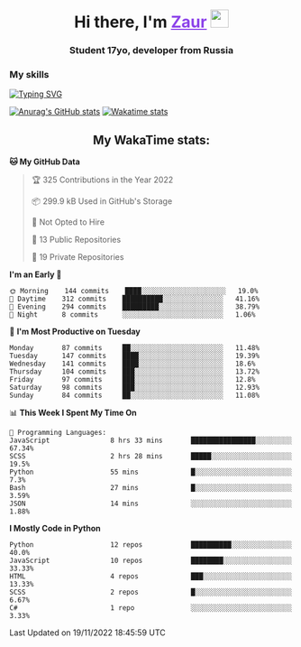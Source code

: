 <h1 align="center">
    Hi there, I'm 
    <a href="https://t.me/skyguy" target="_blank" style="color: #8C43EA">Zaur</a>
    <img src="https://github.com/blackcater/blackcater/raw/main/images/Hi.gif" height="32">
</h1>

<h3 align="center">
    Student 17yo, developer from Russia
</h3>  

### **My skills**
[![Typing SVG](https://readme-typing-svg.herokuapp.com?font=Oxanium&duration=3000&pause=1500&color=8C43EA&height=30&lines=Python:+FastAPI,+Flask,+Aiogram,+Telethon;SQL:+PostgreSQL,+SQLite;Javascript:+React.js;HTML,+CSS+(SCSS))](https://git.io/typing-svg)

[![Anurag's GitHub stats](https://github-readme-stats.vercel.app/api?username=mrskyguy&hide_title=true&count_private=true&show_icons=true&title_color=8C43EA&icon_color=BE57EA&bg_color=30,191919,341b56&text_color=B1B1B1&border_radius=10&hide_border=true)](https://github.com/anuraghazra/github-readme-stats)
[![Wakatime stats](https://github-readme-stats.vercel.app/api/wakatime?username=skyguy&hide_title=true&show_icons=true&title_color=8C43EA&icon_color=BE57EA&bg_color=30,191919,341b56&text_color=B1B1B1&border_radius=10&hide_border=true)](https://github.com/anuraghazra/github-readme-stats)


<h2 align="center"> My WakaTime stats: </h2>

<!--START_SECTION:waka-->
**🐱 My GitHub Data** 

> 🏆 325 Contributions in the Year 2022
 > 
> 📦 299.9 kB Used in GitHub's Storage 
 > 
> 🚫 Not Opted to Hire
 > 
> 📜 13 Public Repositories 
 > 
> 🔑 19 Private Repositories  
 > 
**I'm an Early 🐤** 

```text
🌞 Morning    144 commits    ████░░░░░░░░░░░░░░░░░░░░░   19.0% 
🌆 Daytime    312 commits    ██████████░░░░░░░░░░░░░░░   41.16% 
🌃 Evening    294 commits    █████████░░░░░░░░░░░░░░░░   38.79% 
🌙 Night      8 commits      ░░░░░░░░░░░░░░░░░░░░░░░░░   1.06%

```
📅 **I'm Most Productive on Tuesday** 

```text
Monday       87 commits     ██░░░░░░░░░░░░░░░░░░░░░░░   11.48% 
Tuesday      147 commits    ████░░░░░░░░░░░░░░░░░░░░░   19.39% 
Wednesday    141 commits    ████░░░░░░░░░░░░░░░░░░░░░   18.6% 
Thursday     104 commits    ███░░░░░░░░░░░░░░░░░░░░░░   13.72% 
Friday       97 commits     ███░░░░░░░░░░░░░░░░░░░░░░   12.8% 
Saturday     98 commits     ███░░░░░░░░░░░░░░░░░░░░░░   12.93% 
Sunday       84 commits     ██░░░░░░░░░░░░░░░░░░░░░░░   11.08%

```


📊 **This Week I Spent My Time On** 

```text
💬 Programming Languages: 
JavaScript               8 hrs 33 mins       ████████████████░░░░░░░░░   67.34% 
SCSS                     2 hrs 28 mins       █████░░░░░░░░░░░░░░░░░░░░   19.5% 
Python                   55 mins             █░░░░░░░░░░░░░░░░░░░░░░░░   7.3% 
Bash                     27 mins             █░░░░░░░░░░░░░░░░░░░░░░░░   3.59% 
JSON                     14 mins             ░░░░░░░░░░░░░░░░░░░░░░░░░   1.88%

```

**I Mostly Code in Python** 

```text
Python                   12 repos            ██████████░░░░░░░░░░░░░░░   40.0% 
JavaScript               10 repos            ████████░░░░░░░░░░░░░░░░░   33.33% 
HTML                     4 repos             ███░░░░░░░░░░░░░░░░░░░░░░   13.33% 
SCSS                     2 repos             █░░░░░░░░░░░░░░░░░░░░░░░░   6.67% 
C#                       1 repo              ░░░░░░░░░░░░░░░░░░░░░░░░░   3.33%

```



 Last Updated on 19/11/2022 18:45:59 UTC
<!--END_SECTION:waka-->
